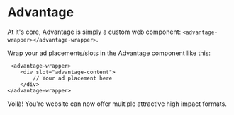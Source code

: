 # Advantage

At it's core, Advantage is simply a custom web component: `<advantage-wrapper></advantage-wrapper>`.

Wrap your ad placements/slots in the Advantage component like this:

```
 <advantage-wrapper>
    <div slot="advantage-content">
        // Your ad placement here
    </div>
</advantage-wrapper>
```

Voilà! You're website can now offer multiple attractive high impact formats.
